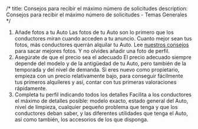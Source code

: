 /*title: Consejos para recibir el máximo número de solicitudesdescription: Consejos para recibir el máximo número de solicitudes - Temas Generales*/1. Añade fotos a tu AutoLas fotos de tu Auto son lo primero que los conductores miran cuando acceden a tu anuncio. Cuanto mejor sean tus fotos, más conductores querrán alquilar tu Auto. Lee [nuestros consejos](#) para sacar mejores fotos. Y no olvides añadir una foto de perfil.2. Asegúrate de que el precio sea el adecuadoEl precio adecuado siempre depende del modelo y de la antigüedad de tu Auto, pero también de la temporada y del nivel de demanda. Si eres nuevo como propietario, empieza con un precio relativamente bajo, para conseguir fácilmente tus primeros alquileres y así, contar con tus primeras valoraciones rápidamente.3. Completa tu perfil indicando todos los detallesFacilita a los conductores el máximo de detalles posible: modelo exacto, estado general del Auto, nivel de limpieza, cualquier pequeño problema que tenga y que los conductores deban saber, y las diferentes utilidades que tenga el Auto, así como también, los accesorios de los que disponga.